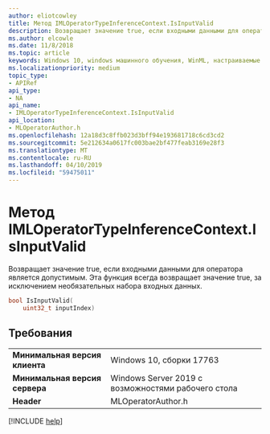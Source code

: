 ```yaml
---
author: eliotcowley
title: Метод IMLOperatorTypeInferenceContext.IsInputValid
description: Возвращает значение true, если входными данными для оператора является допустимым.
ms.author: elcowle
ms.date: 11/8/2018
ms.topic: article
keywords: Windows 10, windows машинного обучения, WinML, настраиваемые операторы, IsInputValid
ms.localizationpriority: medium
topic_type:
- APIRef
api_type:
- NA
api_name:
- IMLOperatorTypeInferenceContext.IsInputValid
api_location:
- MLOperatorAuthor.h
ms.openlocfilehash: 12a18d3c8ffb023d3bff94e193681718c6cd3cd2
ms.sourcegitcommit: 5e212634a0617fc003bae2bf477feab3169e28f3
ms.translationtype: MT
ms.contentlocale: ru-RU
ms.lasthandoff: 04/10/2019
ms.locfileid: "59475011"
---
```

# <a name="imloperatortypeinferencecontextisinputvalid-method"></a>Метод IMLOperatorTypeInferenceContext.IsInputValid

Возвращает значение true, если входными данными для оператора является допустимым. Эта функция всегда возвращает значение true, за исключением необязательных набора входных данных.

```cpp
bool IsInputValid(
    uint32_t inputIndex)
```

## <a name="requirements"></a>Требования

| | |
|-|-|
| **Минимальная версия клиента** | Windows 10, сборки 17763 |
| **Минимальная версия сервера** | Windows Server 2019 с возможностями рабочего стола |
| **Header** | MLOperatorAuthor.h |

[!INCLUDE [help](../includes/get-help.md)]
